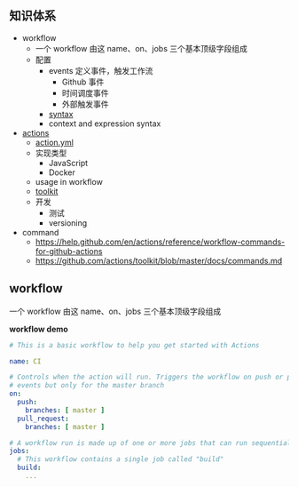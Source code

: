 ## 知识体系

- workflow
  - 一个 workflow 由这 name、on、jobs 三个基本顶级字段组成
  - 配置
    - events 定义事件，触发工作流
      - Github 事件
      - 时间调度事件
      - 外部触发事件
    - [syntax]( https://help.github.com/en/actions/reference/workflow-syntax-for-github-actions)
    - context and expression syntax
- [actions](https://help.github.com/en/actions/building-actions)
  - [action.yml](https://help.github.com/en/actions/building-actions/metadata-syntax-for-github-actions)
  - 实现类型
    - JavaScript
    - Docker
  - usage in workflow
  - [toolkit](https://github.com/actions/toolkit)
  - 开发
    - 测试
    - versioning
- command
  - https://help.github.com/en/actions/reference/workflow-commands-for-github-actions
  - https://github.com/actions/toolkit/blob/master/docs/commands.md

## workflow

一个 workflow 由这 name、on、jobs 三个基本顶级字段组成

**workflow demo**

```yml
# This is a basic workflow to help you get started with Actions

name: CI

# Controls when the action will run. Triggers the workflow on push or pull request
# events but only for the master branch
on:
  push:
    branches: [ master ]
  pull_request:
    branches: [ master ]

# A workflow run is made up of one or more jobs that can run sequentially or in parallel
jobs:
  # This workflow contains a single job called "build"
  build:
    ...
```
